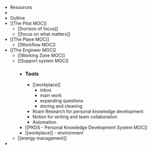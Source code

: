 - Resources
- 
- Outline
- [[The Pilot MOC]]
    - [[horizon of focus]]
    - [[focus on what matters]]
- [[The Plane MOC]]
    - [[Workflow MOC]]
- [[The Engineer MOC]]
    - [[Working Zone MOC]]
    - [[Support system MOC]]
        - ### Tools
            - [[workplace]]
                - inbox
                - main work
                - expanding questions 
                - storing and cleaning
            - Roam Research for personal knowledge development
            - Notion for writing and team collaboration
            - Automation
        - [[PKDS - Personal Knowledge Development System MOC]]
        - [[workplace]] - environment
    - [[energy management]]
- 
